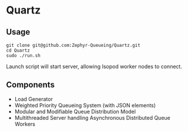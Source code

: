 # Quartz

## Usage
```
git clone git@github.com:Zephyr-Queueing/Quartz.git
cd Quartz
sudo ./run.sh
```
Launch script will start server, allowing Isopod worker nodes to connect.

## Components
 - Load Generator
 - Weighted Priority Queueing System (with JSON elements)
 - Modular and Modifiable Queue Distribution Model
 - Multithreaded Server handling Asynchronous Distributed Queue Workers
